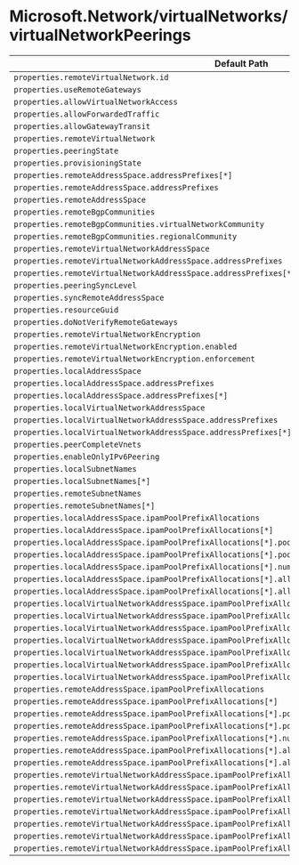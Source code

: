 # Microsoft.Network/virtualNetworks/virtualNetworkPeerings

| Default Path | Alias |
|---|---|
| `properties.remoteVirtualNetwork.id` | `Microsoft.Network/virtualNetworks/virtualNetworkPeerings/remoteVirtualNetwork.id` |
| `properties.useRemoteGateways` | `Microsoft.Network/virtualNetworks/virtualNetworkPeerings/useRemoteGateways` |
| `properties.allowVirtualNetworkAccess` | `Microsoft.Network/virtualNetworks/virtualNetworkPeerings/allowVirtualNetworkAccess` |
| `properties.allowForwardedTraffic` | `Microsoft.Network/virtualNetworks/virtualNetworkPeerings/allowForwardedTraffic` |
| `properties.allowGatewayTransit` | `Microsoft.Network/virtualNetworks/virtualNetworkPeerings/allowGatewayTransit` |
| `properties.remoteVirtualNetwork` | `Microsoft.Network/virtualNetworks/virtualNetworkPeerings/remoteVirtualNetwork` |
| `properties.peeringState` | `Microsoft.Network/virtualNetworks/virtualNetworkPeerings/peeringState` |
| `properties.provisioningState` | `Microsoft.Network/virtualNetworks/virtualNetworkPeerings/provisioningState` |
| `properties.remoteAddressSpace.addressPrefixes[*]` | `Microsoft.Network/virtualNetworks/virtualNetworkPeerings/remoteAddressSpace.addressPrefixes[*]` |
| `properties.remoteAddressSpace.addressPrefixes` | `Microsoft.Network/virtualNetworks/virtualNetworkPeerings/remoteAddressSpace.addressPrefixes` |
| `properties.remoteAddressSpace` | `Microsoft.Network/virtualNetworks/virtualNetworkPeerings/remoteAddressSpace` |
| `properties.remoteBgpCommunities` | `Microsoft.Network/virtualNetworks/virtualNetworkPeerings/remoteBgpCommunities` |
| `properties.remoteBgpCommunities.virtualNetworkCommunity` | `Microsoft.Network/virtualNetworks/virtualNetworkPeerings/remoteBgpCommunities.virtualNetworkCommunity` |
| `properties.remoteBgpCommunities.regionalCommunity` | `Microsoft.Network/virtualNetworks/virtualNetworkPeerings/remoteBgpCommunities.regionalCommunity` |
| `properties.remoteVirtualNetworkAddressSpace` | `Microsoft.Network/virtualNetworks/virtualNetworkPeerings/remoteVirtualNetworkAddressSpace` |
| `properties.remoteVirtualNetworkAddressSpace.addressPrefixes` | `Microsoft.Network/virtualNetworks/virtualNetworkPeerings/remoteVirtualNetworkAddressSpace.addressPrefixes` |
| `properties.remoteVirtualNetworkAddressSpace.addressPrefixes[*]` | `Microsoft.Network/virtualNetworks/virtualNetworkPeerings/remoteVirtualNetworkAddressSpace.addressPrefixes[*]` |
| `properties.peeringSyncLevel` | `Microsoft.Network/virtualNetworks/virtualNetworkPeerings/peeringSyncLevel` |
| `properties.syncRemoteAddressSpace` | `Microsoft.Network/virtualNetworks/virtualNetworkPeerings/syncRemoteAddressSpace` |
| `properties.resourceGuid` | `Microsoft.Network/virtualNetworks/virtualNetworkPeerings/resourceGuid` |
| `properties.doNotVerifyRemoteGateways` | `Microsoft.Network/virtualNetworks/virtualNetworkPeerings/doNotVerifyRemoteGateways` |
| `properties.remoteVirtualNetworkEncryption` | `Microsoft.Network/virtualNetworks/virtualNetworkPeerings/remoteVirtualNetworkEncryption` |
| `properties.remoteVirtualNetworkEncryption.enabled` | `Microsoft.Network/virtualNetworks/virtualNetworkPeerings/remoteVirtualNetworkEncryption.enabled` |
| `properties.remoteVirtualNetworkEncryption.enforcement` | `Microsoft.Network/virtualNetworks/virtualNetworkPeerings/remoteVirtualNetworkEncryption.enforcement` |
| `properties.localAddressSpace` | `Microsoft.Network/virtualNetworks/virtualNetworkPeerings/localAddressSpace` |
| `properties.localAddressSpace.addressPrefixes` | `Microsoft.Network/virtualNetworks/virtualNetworkPeerings/localAddressSpace.addressPrefixes` |
| `properties.localAddressSpace.addressPrefixes[*]` | `Microsoft.Network/virtualNetworks/virtualNetworkPeerings/localAddressSpace.addressPrefixes[*]` |
| `properties.localVirtualNetworkAddressSpace` | `Microsoft.Network/virtualNetworks/virtualNetworkPeerings/localVirtualNetworkAddressSpace` |
| `properties.localVirtualNetworkAddressSpace.addressPrefixes` | `Microsoft.Network/virtualNetworks/virtualNetworkPeerings/localVirtualNetworkAddressSpace.addressPrefixes` |
| `properties.localVirtualNetworkAddressSpace.addressPrefixes[*]` | `Microsoft.Network/virtualNetworks/virtualNetworkPeerings/localVirtualNetworkAddressSpace.addressPrefixes[*]` |
| `properties.peerCompleteVnets` | `Microsoft.Network/virtualNetworks/virtualNetworkPeerings/peerCompleteVnets` |
| `properties.enableOnlyIPv6Peering` | `Microsoft.Network/virtualNetworks/virtualNetworkPeerings/enableOnlyIPv6Peering` |
| `properties.localSubnetNames` | `Microsoft.Network/virtualNetworks/virtualNetworkPeerings/localSubnetNames` |
| `properties.localSubnetNames[*]` | `Microsoft.Network/virtualNetworks/virtualNetworkPeerings/localSubnetNames[*]` |
| `properties.remoteSubnetNames` | `Microsoft.Network/virtualNetworks/virtualNetworkPeerings/remoteSubnetNames` |
| `properties.remoteSubnetNames[*]` | `Microsoft.Network/virtualNetworks/virtualNetworkPeerings/remoteSubnetNames[*]` |
| `properties.localAddressSpace.ipamPoolPrefixAllocations` | `Microsoft.Network/virtualNetworks/virtualNetworkPeerings/localAddressSpace.ipamPoolPrefixAllocations` |
| `properties.localAddressSpace.ipamPoolPrefixAllocations[*]` | `Microsoft.Network/virtualNetworks/virtualNetworkPeerings/localAddressSpace.ipamPoolPrefixAllocations[*]` |
| `properties.localAddressSpace.ipamPoolPrefixAllocations[*].pool` | `Microsoft.Network/virtualNetworks/virtualNetworkPeerings/localAddressSpace.ipamPoolPrefixAllocations[*].pool` |
| `properties.localAddressSpace.ipamPoolPrefixAllocations[*].pool.id` | `Microsoft.Network/virtualNetworks/virtualNetworkPeerings/localAddressSpace.ipamPoolPrefixAllocations[*].pool.id` |
| `properties.localAddressSpace.ipamPoolPrefixAllocations[*].numberOfIpAddresses` | `Microsoft.Network/virtualNetworks/virtualNetworkPeerings/localAddressSpace.ipamPoolPrefixAllocations[*].numberOfIpAddresses` |
| `properties.localAddressSpace.ipamPoolPrefixAllocations[*].allocatedAddressPrefixes` | `Microsoft.Network/virtualNetworks/virtualNetworkPeerings/localAddressSpace.ipamPoolPrefixAllocations[*].allocatedAddressPrefixes` |
| `properties.localAddressSpace.ipamPoolPrefixAllocations[*].allocatedAddressPrefixes[*]` | `Microsoft.Network/virtualNetworks/virtualNetworkPeerings/localAddressSpace.ipamPoolPrefixAllocations[*].allocatedAddressPrefixes[*]` |
| `properties.localVirtualNetworkAddressSpace.ipamPoolPrefixAllocations` | `Microsoft.Network/virtualNetworks/virtualNetworkPeerings/localVirtualNetworkAddressSpace.ipamPoolPrefixAllocations` |
| `properties.localVirtualNetworkAddressSpace.ipamPoolPrefixAllocations[*]` | `Microsoft.Network/virtualNetworks/virtualNetworkPeerings/localVirtualNetworkAddressSpace.ipamPoolPrefixAllocations[*]` |
| `properties.localVirtualNetworkAddressSpace.ipamPoolPrefixAllocations[*].pool` | `Microsoft.Network/virtualNetworks/virtualNetworkPeerings/localVirtualNetworkAddressSpace.ipamPoolPrefixAllocations[*].pool` |
| `properties.localVirtualNetworkAddressSpace.ipamPoolPrefixAllocations[*].pool.id` | `Microsoft.Network/virtualNetworks/virtualNetworkPeerings/localVirtualNetworkAddressSpace.ipamPoolPrefixAllocations[*].pool.id` |
| `properties.localVirtualNetworkAddressSpace.ipamPoolPrefixAllocations[*].numberOfIpAddresses` | `Microsoft.Network/virtualNetworks/virtualNetworkPeerings/localVirtualNetworkAddressSpace.ipamPoolPrefixAllocations[*].numberOfIpAddresses` |
| `properties.localVirtualNetworkAddressSpace.ipamPoolPrefixAllocations[*].allocatedAddressPrefixes` | `Microsoft.Network/virtualNetworks/virtualNetworkPeerings/localVirtualNetworkAddressSpace.ipamPoolPrefixAllocations[*].allocatedAddressPrefixes` |
| `properties.localVirtualNetworkAddressSpace.ipamPoolPrefixAllocations[*].allocatedAddressPrefixes[*]` | `Microsoft.Network/virtualNetworks/virtualNetworkPeerings/localVirtualNetworkAddressSpace.ipamPoolPrefixAllocations[*].allocatedAddressPrefixes[*]` |
| `properties.remoteAddressSpace.ipamPoolPrefixAllocations` | `Microsoft.Network/virtualNetworks/virtualNetworkPeerings/remoteAddressSpace.ipamPoolPrefixAllocations` |
| `properties.remoteAddressSpace.ipamPoolPrefixAllocations[*]` | `Microsoft.Network/virtualNetworks/virtualNetworkPeerings/remoteAddressSpace.ipamPoolPrefixAllocations[*]` |
| `properties.remoteAddressSpace.ipamPoolPrefixAllocations[*].pool` | `Microsoft.Network/virtualNetworks/virtualNetworkPeerings/remoteAddressSpace.ipamPoolPrefixAllocations[*].pool` |
| `properties.remoteAddressSpace.ipamPoolPrefixAllocations[*].pool.id` | `Microsoft.Network/virtualNetworks/virtualNetworkPeerings/remoteAddressSpace.ipamPoolPrefixAllocations[*].pool.id` |
| `properties.remoteAddressSpace.ipamPoolPrefixAllocations[*].numberOfIpAddresses` | `Microsoft.Network/virtualNetworks/virtualNetworkPeerings/remoteAddressSpace.ipamPoolPrefixAllocations[*].numberOfIpAddresses` |
| `properties.remoteAddressSpace.ipamPoolPrefixAllocations[*].allocatedAddressPrefixes` | `Microsoft.Network/virtualNetworks/virtualNetworkPeerings/remoteAddressSpace.ipamPoolPrefixAllocations[*].allocatedAddressPrefixes` |
| `properties.remoteAddressSpace.ipamPoolPrefixAllocations[*].allocatedAddressPrefixes[*]` | `Microsoft.Network/virtualNetworks/virtualNetworkPeerings/remoteAddressSpace.ipamPoolPrefixAllocations[*].allocatedAddressPrefixes[*]` |
| `properties.remoteVirtualNetworkAddressSpace.ipamPoolPrefixAllocations` | `Microsoft.Network/virtualNetworks/virtualNetworkPeerings/remoteVirtualNetworkAddressSpace.ipamPoolPrefixAllocations` |
| `properties.remoteVirtualNetworkAddressSpace.ipamPoolPrefixAllocations[*]` | `Microsoft.Network/virtualNetworks/virtualNetworkPeerings/remoteVirtualNetworkAddressSpace.ipamPoolPrefixAllocations[*]` |
| `properties.remoteVirtualNetworkAddressSpace.ipamPoolPrefixAllocations[*].pool` | `Microsoft.Network/virtualNetworks/virtualNetworkPeerings/remoteVirtualNetworkAddressSpace.ipamPoolPrefixAllocations[*].pool` |
| `properties.remoteVirtualNetworkAddressSpace.ipamPoolPrefixAllocations[*].pool.id` | `Microsoft.Network/virtualNetworks/virtualNetworkPeerings/remoteVirtualNetworkAddressSpace.ipamPoolPrefixAllocations[*].pool.id` |
| `properties.remoteVirtualNetworkAddressSpace.ipamPoolPrefixAllocations[*].numberOfIpAddresses` | `Microsoft.Network/virtualNetworks/virtualNetworkPeerings/remoteVirtualNetworkAddressSpace.ipamPoolPrefixAllocations[*].numberOfIpAddresses` |
| `properties.remoteVirtualNetworkAddressSpace.ipamPoolPrefixAllocations[*].allocatedAddressPrefixes` | `Microsoft.Network/virtualNetworks/virtualNetworkPeerings/remoteVirtualNetworkAddressSpace.ipamPoolPrefixAllocations[*].allocatedAddressPrefixes` |
| `properties.remoteVirtualNetworkAddressSpace.ipamPoolPrefixAllocations[*].allocatedAddressPrefixes[*]` | `Microsoft.Network/virtualNetworks/virtualNetworkPeerings/remoteVirtualNetworkAddressSpace.ipamPoolPrefixAllocations[*].allocatedAddressPrefixes[*]` |

